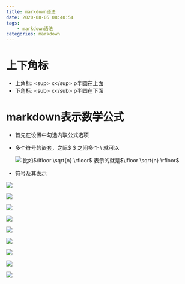 ```yaml
---
title: markdown语法
date: 2020-08-05 08:40:54
tags:
	- markdown语法
categories: markdown
---
```

# 上下角标

* 上角标: \<sup\> x\</sup\>   p半圆在上面
* 下角标: \<sub\> x\</sub\>   p半圆在下面

# markdown表示数学公式

* 首先在设置中勾选内联公式选项

* 多个符号的嵌套，之际$ $ 之间多个 \ 就可以

  ![](https://i.loli.net/2020/08/05/DJlX1icYnmQyEtp.png)
比如\$\\lfloor \\sqrt{n} \\rfloor\$  表示的就是$\lfloor \sqrt{n} \rfloor$ 
* 符号及其表示

![](https://i.loli.net/2020/08/05/OnRY2D3HVZWx8oM.png)

![](https://i.loli.net/2020/08/05/gmerKzfXjZIU3RQ.png)

![](https://i.loli.net/2020/08/05/M9UayJhWKcjBbe3.png)

![](https://i.loli.net/2020/08/05/ZjFpV4Cd5nvcPAD.png)

![](https://i.loli.net/2020/08/05/SvLhmWbgF9HT6Mt.png)

![](https://i.loli.net/2020/08/05/gNCOfKT6hkZjwQV.png)

![](https://i.loli.net/2020/08/05/xni1YyapqNmkT5A.png)

![](https://i.loli.net/2020/08/05/Nx9DCZ8ic7fIPKS.png)

![](https://i.loli.net/2020/08/05/j4xcCpYFte6f9RM.png)

